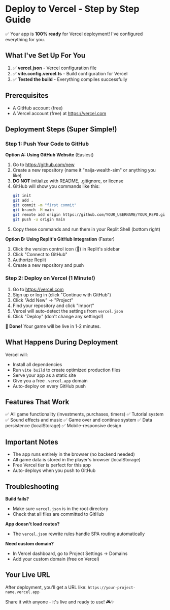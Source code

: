 # Deploy to Vercel - Step by Step Guide

✅ Your app is **100% ready** for Vercel deployment! I've configured everything for you.

## What I've Set Up For You

1. ✅ **vercel.json** - Vercel configuration file
2. ✅ **vite.config.vercel.ts** - Build configuration for Vercel
3. ✅ **Tested the build** - Everything compiles successfully

## Prerequisites
- A GitHub account (free)
- A Vercel account (free) at https://vercel.com

## Deployment Steps (Super Simple!)

### Step 1: Push Your Code to GitHub

**Option A: Using GitHub Website** (Easiest)
1. Go to https://github.com/new
2. Create a new repository (name it "naija-wealth-sim" or anything you like)
3. **DO NOT** initialize with README, .gitignore, or license
4. GitHub will show you commands like this:
   ```bash
   git init
   git add .
   git commit -m "first commit"
   git branch -M main
   git remote add origin https://github.com/YOUR_USERNAME/YOUR_REPO.git
   git push -u origin main
   ```
5. Copy these commands and run them in your Replit Shell (bottom right)

**Option B: Using Replit's GitHub Integration** (Faster)
1. Click the version control icon (📂) in Replit's sidebar
2. Click "Connect to GitHub"
3. Authorize Replit
4. Create a new repository and push

### Step 2: Deploy on Vercel (1 Minute!)
1. Go to https://vercel.com
2. Sign up or log in (click "Continue with GitHub")
3. Click "Add New" → "Project"
4. Find your repository and click "Import"
5. Vercel will auto-detect the settings from `vercel.json`
6. Click "Deploy" (don't change any settings!)

**🎉 Done!** Your game will be live in 1-2 minutes.

## What Happens During Deployment

Vercel will:
- Install all dependencies
- Run `vite build` to create optimized production files
- Serve your app as a static site
- Give you a free `.vercel.app` domain
- Auto-deploy on every GitHub push

## Features That Work
✅ All game functionality (investments, purchases, timers)
✅ Tutorial system
✅ Sound effects and music
✅ Game over and continue system
✅ Data persistence (localStorage)
✅ Mobile-responsive design

## Important Notes
- The app runs entirely in the browser (no backend needed)
- All game data is stored in the player's browser (localStorage)
- Free Vercel tier is perfect for this app
- Auto-deploys when you push to GitHub

## Troubleshooting

**Build fails?**
- Make sure `vercel.json` is in the root directory
- Check that all files are committed to GitHub

**App doesn't load routes?**
- The `vercel.json` rewrite rules handle SPA routing automatically

**Need custom domain?**
- In Vercel dashboard, go to Project Settings → Domains
- Add your custom domain (free on Vercel)

## Your Live URL
After deployment, you'll get a URL like:
`https://your-project-name.vercel.app`

Share it with anyone - it's live and ready to use! 🎮✨
